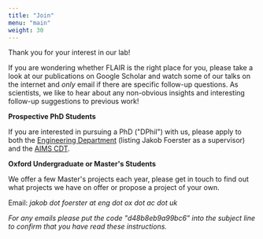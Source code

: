 ```yaml
---
title: "Join"
menu: "main"
weight: 30
---
```


Thank you for your interest in our lab!

<!-- **Note to potential applicants:** -->
If you are wondering whether FLAIR is the right place for you, please take a look at our publications on Google Scholar and watch some of our talks on the internet and _only_ email if there are specific follow-up questions. As scientists, we like to hear about any non-obvious insights and interesting follow-up suggestions to previous work!

**Prospective PhD Students**

If you are interested in pursuing a PhD ("DPhil") with us, please apply to both the [Engineering Department](https://www.ox.ac.uk/admissions/graduate/courses/dphil-engineering-science) (listing Jakob Foerster as a supervisor) and the [AIMS CDT](https://www.ox.ac.uk/admissions/graduate/courses/autonomous-intelligent-machines-and-systems).

**Oxford Undergraduate or Master's Students**

We offer a few Master's projects each year, please get in touch to find out what projects we have on offer or propose a project of your own.

Email: _jakob dot foerster at eng dot ox dot ac dot uk_
<!-- [no generic ("I'd like to...") emails, please!] -->

_For any emails please put the code "d48b8eb9a99bc6" into the subject line to confirm that you have read these instructions._
